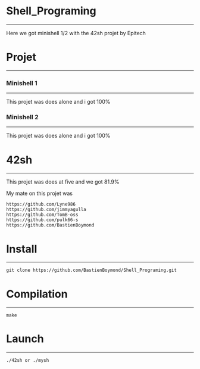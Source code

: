 # Shell_Programing
---
Here we got minishell 1/2 with the 42sh projet by Epitech

# Projet
---
### Minishell 1
---
This projet was does alone and i got 100%


### Minishell 2
---
This projet was does alone and i got 100%


# 42sh
---
This projet was does at five and we got 81.9%

My mate on this projet was 
    
    https://github.com/Lyne986
    https://github.com/jimmyagulla
    https://github.com/TomB-oss
    https://github.com/pulk66-s
    https://github.com/BastienBoymond
    
# Install
---

    git clone https://github.com/BastienBoymond/Shell_Programing.git
    
# Compilation
---

    make
    
# Launch 
 --- 
  
    ./42sh or ./mysh
